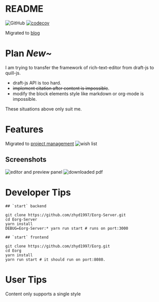 # README
![GitHub](https://img.shields.io/github/license/zhyd1997/Eorg)
[![codecov](https://codecov.io/gh/zhyd1997/Eorg/branch/main/graph/badge.svg?token=FQZAL6N34R)](https://codecov.io/gh/zhyd1997/Eorg)

Migrated to [blog](https://zhyd1997.github.io/)

# Plan *New~*

I am trying to transfer the framework of rich-text-editor from draft-js to quill-js.

- draft-js API is too hard.
- ~~implement citation after content is impossible~~.
- modify the block elements style like markdown or org-mode is impossible.

These situations above only suit me.

# Features

Migrated to [project management](https://github.com/zhyd1997/Eorg/projects)
![wish list](https://i.imgur.com/O2CSKPq.png)

## Screenshots
![editor and preview panel](https://i.imgur.com/UNm4P0P.png)
![downloaded pdf](https://i.imgur.com/EhLXoEC.png)

# Developer Tips
```shell script
## `start` backend

git clone https://github.com/zhyd1997/Eorg-Server.git
cd Eorg-Server
yarn install
DEBUG=Eorg-Server:* yarn run start # runs on port:3000

## `start` frontend

git clone https://github.com/zhyd1997/Eorg.git
cd Eorg
yarn install
yarn run start # it should run on port:8080.

```

# User Tips
Content only supports a single style
